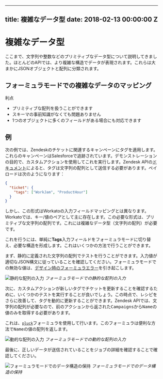  ---
title: 複雑なデータ型
date: 2018-02-13 00:00:00 Z
---

# 複雑なデータ型
ここまで、文字列や整数などのプリミティブなデータ型について説明してきました。ほとんどのAPIでは、より複雑な構造でデータが表現されます。これらは大まかにJSONオブジェクトと配列に分類されます。

## フォーミュラモードでの複雑なデータのマッピング
利点
  - プリミティブな配列を扱うことができます
  - スキーマの事前知識がなくても問題ありません
  - 1つのオブジェクトに多くのフィールドがある場合にも対応できます

## 例
次の例では、Zendeskのチケットに関連するキャンペーンにタグを適用します。これらのキャンペーンはSalesforceで追跡されています。デモンストレーションの目的で、カスタムアクションを使用してこれを実行します。Zendesk APIの[ドキュメント](https://developer.zendesk.com/rest_api/docs/core/tickets#update-ticket)によると、タグは文字列の配列として送信する必要があります。ペイロードは次のようになります：

```json
{
  "ticket": {
    "tags": ["WorkJam", "ProductHour"]
  }
}
```

しかし、この形式はWorkatoの入力フィールドマッピングとは異なります。Workatoでは、キー/値のペアとして主に存在します。この必要な形式は、プリミティブな文字列の配列です。これには複雑なデータ型（文字列の配列）が必要です。

これを行うには、単純に**Tags**入力フィールドをフォーミュラモードに切り替え、必要な構造を形成します。これはいくつかの方法で行うことができます。

まず、静的に定義された文字列の配列でテストを行うことができます。入力値が適切なJSON構文に従っていることを確認してください。フォーミュラモードでの無効な値は、[デザイン時のフォーミュラエラー](/recipes/recipe-design-time-errors.md#design-time-formula-errors)を引き起こします。

![静的な配列の入力](~@img/formula-docs/formula-static-array-input.png)
*フォーミュラモードでの静的な配列の入力*

次に、カスタムアクションが新しいタグでチケットを更新することを確認するために、いくつかのテストを実行することが良いでしょう。この時点で、レシピをさらに改善して、タグを動的に更新することができます。Zendesk APIでは、文字列の配列が必要なので、前のアクションから返された<kbd>Campaigns</kbd>から<kbd>Name</kbd>の値のみを取得する必要があります。

これは、[`pluck`](/formulas/array-list-formulas.md#pluck)フォーミュラを使用して行います。このフォーミュラは便利な方法で<kbd>Name</kbd>の値の配列を返します。

![動的な配列の入力](~@img/formula-docs/formula-dynamic-array-input.png)
*フォーミュラモードでの動的な配列の入力*

最後に、正しいデータが送信されていることをジョブの詳細を確認することで確認してください。

![フォーミュラモードでのデータ構造の保持](~@img/formula-docs/formula-array-job-details.png)
*フォーミュラモードでのデータ構造の保持*